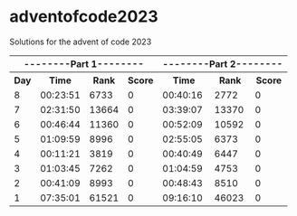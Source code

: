 # adventofcode2023
Solutions for the advent of code 2023

<table>
  <tr>
    <th colspan="4">--------Part 1--------</th>
    <th colspan="3">--------Part 2--------</th>
  </tr>
  <tr>
    <th>Day</th>
    <th>Time</th>
    <th>Rank</th>
    <th>Score</th>
    <th>Time</th>
    <th>Rank</th>
    <th>Score</th>
  </tr>
  <tr>
    <td>8</td>
    <td>00:23:51</td>
    <td>6733</td>
    <td>0</td>
    <td>00:40:16</td>
    <td>2772</td>
    <td>0</td>
  </tr>
  <tr>
    <td>7</td>
    <td>02:31:50</td>
    <td>13664</td>
    <td>0</td>
    <td>03:39:07</td>
    <td>13370</td>
    <td>0</td>
  </tr>
  <tr>
    <td>6</td>
    <td>00:46:44</td>
    <td>11360</td>
    <td>0</td>
    <td>00:52:09</td>
    <td>10592</td>
    <td>0</td>
  </tr>
  <tr>
    <td>5</td>
    <td>01:09:59</td>
    <td>8996</td>
    <td>0</td>
    <td>02:55:05</td>
    <td>6373</td>
    <td>0</td>
  </tr>
  <tr>
    <td>4</td>
    <td>00:11:21</td>
    <td>3819</td>
    <td>0</td>
    <td>00:40:49</td>
    <td>6447</td>
    <td>0</td>
  </tr>
  <tr>
    <td>3</td>
    <td>01:03:45</td>
    <td>7262</td>
    <td>0</td>
    <td>01:04:59</td>
    <td>4753</td>
    <td>0</td>
  </tr>
  <tr>
    <td>2</td>
    <td>00:41:09</td>
    <td>8993</td>
    <td>0</td>
    <td>00:48:43</td>
    <td>8510</td>
    <td>0</td>
  </tr>
  <tr>
    <td>1</td>
    <td>07:35:01</td>
    <td>61521</td>
    <td>0</td>
    <td>09:16:10</td>
    <td>46023</td>
    <td>0</td>
  </tr>
</table>
